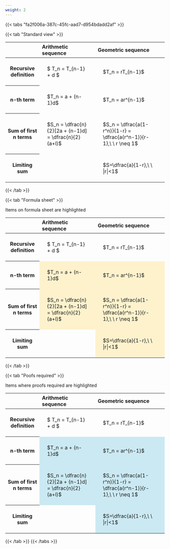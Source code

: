 ```yaml
---
weight: 2
---
```


{{< tabs "fa2f006a-387c-45fc-aad7-d954bdadd2af" >}}

{{< tab "Standard view" >}}

<style type="text/css">
#T_452fb th.col_heading {
  text-align: left;
  font-size: 1em;
}
#T_452fb td {
  text-align: left;
  font-size: 1em;
  padding: 1.5em;
}
</style>
<table id="T_452fb">
  <thead>
    <tr>
      <th class="blank level0" >&nbsp;</th>
      <th id="T_452fb_level0_col0" class="col_heading level0 col0" >Arithmetic sequence</th>
      <th id="T_452fb_level0_col1" class="col_heading level0 col1" >Geometric sequence</th>
    </tr>
  </thead>
  <tbody>
    <tr>
      <th id="T_452fb_level0_row0" class="row_heading level0 row0" >Recursive definition</th>
      <td id="T_452fb_row0_col0" class="data row0 col0" >$ T_n = T_{n-1} + d $</td>
      <td id="T_452fb_row0_col1" class="data row0 col1" >$T_n = rT_{n-1}$</td>
    </tr>
    <tr>
      <th id="T_452fb_level0_row1" class="row_heading level0 row1" >n-th term</th>
      <td id="T_452fb_row1_col0" class="data row1 col0" >$T_n = a + (n-1)d$</td>
      <td id="T_452fb_row1_col1" class="data row1 col1" >$T_n = ar^{n-1}$</td>
    </tr>
    <tr>
      <th id="T_452fb_level0_row2" class="row_heading level0 row2" >Sum of first n terms</th>
      <td id="T_452fb_row2_col0" class="data row2 col0" >$S_n = \dfrac{n}{2}[2a + (n-1)d] = \dfrac{n}{2}(a+l)$</td>
      <td id="T_452fb_row2_col1" class="data row2 col1" >$S_n = \dfrac{a(1-r^n)}{1-r} = \dfrac{a(r^n-1)}{r-1},\ \  r \neq 1$</td>
    </tr>
    <tr>
      <th id="T_452fb_level0_row3" class="row_heading level0 row3" >Limiting sum</th>
      <td id="T_452fb_row3_col0" class="data row3 col0" ></td>
      <td id="T_452fb_row3_col1" class="data row3 col1" >$S=\dfrac{a}{1-r},\ \ |r|<1$</td>
    </tr>
  </tbody>
</table>
{{< /tab >}}

{{< tab "Formula sheet" >}}

Items on formula sheet are highlighted 
<br>
<style type="text/css">
#T_ae36f th.col_heading {
  text-align: left;
  font-size: 1em;
}
#T_ae36f td {
  text-align: left;
  font-size: 1em;
  padding: 1.5em;
}
#T_ae36f_row0_col0, #T_ae36f_row0_col1, #T_ae36f_row3_col0 {
  background-color: rgba(0,0,0,0);
}
#T_ae36f_row1_col0, #T_ae36f_row1_col1, #T_ae36f_row2_col0, #T_ae36f_row2_col1, #T_ae36f_row3_col1 {
  background-color: rgba(255,194,10, 0.2);
}
</style>
<table id="T_ae36f">
  <thead>
    <tr>
      <th class="blank level0" >&nbsp;</th>
      <th id="T_ae36f_level0_col0" class="col_heading level0 col0" >Arithmetic sequence</th>
      <th id="T_ae36f_level0_col1" class="col_heading level0 col1" >Geometric sequence</th>
    </tr>
  </thead>
  <tbody>
    <tr>
      <th id="T_ae36f_level0_row0" class="row_heading level0 row0" >Recursive definition</th>
      <td id="T_ae36f_row0_col0" class="data row0 col0" >$ T_n = T_{n-1} + d $</td>
      <td id="T_ae36f_row0_col1" class="data row0 col1" >$T_n = rT_{n-1}$</td>
    </tr>
    <tr>
      <th id="T_ae36f_level0_row1" class="row_heading level0 row1" >n-th term</th>
      <td id="T_ae36f_row1_col0" class="data row1 col0" >$T_n = a + (n-1)d$</td>
      <td id="T_ae36f_row1_col1" class="data row1 col1" >$T_n = ar^{n-1}$</td>
    </tr>
    <tr>
      <th id="T_ae36f_level0_row2" class="row_heading level0 row2" >Sum of first n terms</th>
      <td id="T_ae36f_row2_col0" class="data row2 col0" >$S_n = \dfrac{n}{2}[2a + (n-1)d] = \dfrac{n}{2}(a+l)$</td>
      <td id="T_ae36f_row2_col1" class="data row2 col1" >$S_n = \dfrac{a(1-r^n)}{1-r} = \dfrac{a(r^n-1)}{r-1},\ \  r \neq 1$</td>
    </tr>
    <tr>
      <th id="T_ae36f_level0_row3" class="row_heading level0 row3" >Limiting sum</th>
      <td id="T_ae36f_row3_col0" class="data row3 col0" ></td>
      <td id="T_ae36f_row3_col1" class="data row3 col1" >$S=\dfrac{a}{1-r},\ \ |r|<1$</td>
    </tr>
  </tbody>
</table>
{{< /tab >}}

{{< tab "Poofs required" >}}

Items where proofs required are highlighted 
<br>
<style type="text/css">
#T_55477 th.col_heading {
  text-align: left;
  font-size: 1em;
}
#T_55477 td {
  text-align: left;
  font-size: 1em;
  padding: 1.5em;
}
#T_55477_row0_col0, #T_55477_row0_col1, #T_55477_row3_col0 {
  background-color: rgba(0,0,0,0);
}
#T_55477_row1_col0, #T_55477_row1_col1, #T_55477_row2_col0, #T_55477_row2_col1, #T_55477_row3_col1 {
  background-color: rgba(0,150,200, 0.2);
}
</style>
<table id="T_55477">
  <thead>
    <tr>
      <th class="blank level0" >&nbsp;</th>
      <th id="T_55477_level0_col0" class="col_heading level0 col0" >Arithmetic sequence</th>
      <th id="T_55477_level0_col1" class="col_heading level0 col1" >Geometric sequence</th>
    </tr>
  </thead>
  <tbody>
    <tr>
      <th id="T_55477_level0_row0" class="row_heading level0 row0" >Recursive definition</th>
      <td id="T_55477_row0_col0" class="data row0 col0" >$ T_n = T_{n-1} + d $</td>
      <td id="T_55477_row0_col1" class="data row0 col1" >$T_n = rT_{n-1}$</td>
    </tr>
    <tr>
      <th id="T_55477_level0_row1" class="row_heading level0 row1" >n-th term</th>
      <td id="T_55477_row1_col0" class="data row1 col0" >$T_n = a + (n-1)d$</td>
      <td id="T_55477_row1_col1" class="data row1 col1" >$T_n = ar^{n-1}$</td>
    </tr>
    <tr>
      <th id="T_55477_level0_row2" class="row_heading level0 row2" >Sum of first n terms</th>
      <td id="T_55477_row2_col0" class="data row2 col0" >$S_n = \dfrac{n}{2}[2a + (n-1)d] = \dfrac{n}{2}(a+l)$</td>
      <td id="T_55477_row2_col1" class="data row2 col1" >$S_n = \dfrac{a(1-r^n)}{1-r} = \dfrac{a(r^n-1)}{r-1},\ \  r \neq 1$</td>
    </tr>
    <tr>
      <th id="T_55477_level0_row3" class="row_heading level0 row3" >Limiting sum</th>
      <td id="T_55477_row3_col0" class="data row3 col0" ></td>
      <td id="T_55477_row3_col1" class="data row3 col1" >$S=\dfrac{a}{1-r},\ \ |r|<1$</td>
    </tr>
  </tbody>
</table>
{{< /tab >}}
{{< /tabs >}}